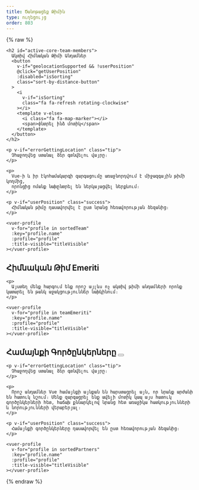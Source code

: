 ```yaml
---
title: Ծանոթացեք Թիմին
type: ուղեցույց
order: 803
---
```


{% raw %}
<script id="vuer-profile-template" type="text/template">
  <div class="vuer">
    <div class="avatar">
      <img v-if="profile.imageUrl"
        :src="profile.imageUrl"
        :alt="profile.name" width=80 height=80>
      <img v-else-if="profile.github"
        :src="'https://github.com/' + profile.github + '.png'"
        :alt="profile.name" width=80 height=80>
      <img v-else-if="profile.twitter"
        :src="'https://avatars.io/twitter/' + profile.twitter"
        :alt="profile.name" width=80 height=80>
    </div>
    <div class="profile">
      <h3 :data-official-title="profile.title">
        {{ profile.name }}
        <sup v-if="profile.title && titleVisible" v-html="profile.title"></sup>
      </h3>
      <dl>
        <template v-if="profile.reposOfficial">
          <dt>Կենտրոնացումը</dt>
          <dd>
            <ul>
              <li v-for="repo in profile.reposOfficial">
                <a :href="githubUrl('vuejs', repo)" target=_blank rel="noopener noreferrer">{{ repo.name || repo }}</a>
              </li>
            </ul>
          </dd>
        </template>
        <template v-if="profile.github && profile.reposPersonal">
          <dt>Էկոհամակարգ</dt>
          <dd>
            <ul>
              <li v-for="repo in profile.reposPersonal">
                <a :href="githubUrl(profile.github, repo)" target=_blank rel="noopener noreferrer">{{ repo.name || repo }}</a>
              </li>
            </ul>
          </dd>
        </template>
        <template v-if="profile.work">
          <dt>
            <i class="fa fa-briefcase"></i>
            <span class="sr-only">Աշխատանք</span>
          </dt>
          <dd v-html="workHtml"></dd>
        </template>
        <span v-if="profile.distanceInKm" class="distance">
          <dt>
            <i class="fa fa-map-marker"></i>
            <span class="sr-only">Հեռավորություն</span>
          </dt>
          <dd>
            Մասին
            <span
              v-if="profile.distanceInKm <= 150"
              :title="profile.name + ' is close enough to commute to your location.'"
              class="user-match"
            >{{ textDistance }} հեռու</span>
            <template v-else>{{ textDistance }} հեռու</template>
            in {{ profile.city }}
          </dd>
        </span>
        <template v-else-if="profile.city">
          <dt>
            <i class="fa fa-map-marker"></i>
            <span class="sr-only">Քաղաք</span>
          </dt>
          <dd>
            {{ profile.city }}
          </dd>
        </template>
        <template v-if="profile.languages">
          <dt>
            <i class="fa fa-globe"></i>
            <span class="sr-only">Լեզուներ</span>
          </dt>
          <dd v-html="languageListHtml" class="language-list"></dd>
        </template>
        <template v-if="profile.links">
          <dt>
            <i class="fa fa-link"></i>
            <span class="sr-only">Հղումներ</span>
          </dt>
          <dd>
            <ul>
              <li v-for="link in profile.links">
                <a :href="link" target=_blank>{{ minimizeLink(link) }}</a>
              </li>
            </ul>
          </dd>
        </template>
        <footer v-if="hasSocialLinks" class="social">
          <a class=github v-if="profile.github" :href="githubUrl(profile.github)">
            <i class="fa fa-github"></i>
            <span class="sr-only">Github</span>
          </a>
          <a class=twitter v-if="profile.twitter" :href="'https://twitter.com/' + profile.twitter">
            <i class="fa fa-twitter"></i>
            <span class="sr-only">Twitter</span>
          </a>
          <a class=codepen v-if="profile.codepen" :href="'https://codepen.io/' + profile.codepen">
            <i class="fa fa-codepen"></i>
            <span class="sr-only">CodePen</span>
          </a>
          <a class=linkedin v-if="profile.linkedin" :href="'https://www.linkedin.com/in/' + profile.linkedin">
            <i class="fa fa-linkedin"></i>
            <span class="sr-only">LinkedIn</span>
          </a>
        </footer>
      </dl>
    </div>
  </div>
</script>

<div id="team-members">
  <div class="team">

    <h2 id="active-core-team-members">
      Ակտիվ Հիմնական Թիմի Անդամներ
      <button
        v-if="geolocationSupported && !userPosition"
        @click="getUserPosition"
        :disabled="isSorting"
        class="sort-by-distance-button"
      >
        <i
          v-if="isSorting"
          class="fa fa-refresh rotating-clockwise"
        ></i>
        <template v-else>
          <i class="fa fa-map-marker"></i>
          <span>փնտրել ինձ մոտիկ</span>
        </template>
      </button>
    </h2>

    <p v-if="errorGettingLocation" class="tip">
      Չհաջողվեց ստանալ ձեր գտնվելու վայրը։
    </p>

    <p>
      Vue֊ի և իր էկոհամակարգի զարգացումը առաջնորդվում է միջազգային թիմի կողմից,
      որոնցից ոմանք նախընտրել են ներկայացվել ներքևում։
    </p>

    <p v-if="userPosition" class="success">
      Հիմնական թիմը դասավորվել է ըստ նրանց հեռավորության ձեզանից։
    </p>

    <vuer-profile
      v-for="profile in sortedTeam"
      :key="profile.name"
      :profile="profile"
      :title-visible="titleVisible"
    ></vuer-profile>
  </div>

  <div class="team">
    <h2 id="core-team-emeriti">
      Հիմնական Թիմ Emeriti
    </h2>

    <p>
      Այստեղ մենք հարգում ենք որոշ այլևս ոչ ակտիվ թիմի անդամների որոնք կատարել են թանկ աջակցություններ նախկինում։
    </p>

    <vuer-profile
      v-for="profile in teamEmeriti"
      :key="profile.name"
      :profile="profile"
      :title-visible="titleVisible"
    ></vuer-profile>
  </div>

  <div class="team">
    <h2 id="community-partners">
      Համայնքի Գործընկերները
      <button
        v-if="geolocationSupported && !userPosition"
        @click="getUserPosition"
        :disabled="isSorting"
        class="sort-by-distance-button"
      >
        <i
          v-if="isSorting"
          class="fa fa-refresh rotating-clockwise"
        ></i>
        <template v-else>
          <i class="fa fa-map-marker"></i>
          <span>փնտրել ինձ մոտիկ</span>
        </template>
      </button>
    </h2>

    <p v-if="errorGettingLocation" class="tip">
      Չհաջողվեց ստանալ ձեր գտնվելու վայրը։
    </p>

    <p>
      Որոշ անդամներ Vue համայնքի այնքան են հարստացրել այն, որ նրանք արժանի են հատուկ նշում։ Մենք զարգացրել ենք ավելի մոտիկ կապ այս հատուկ գործընկերների հետ, հաճախ քննարկելով նրանց հետ առաջիկա հատկությունների և նորությունների վերաբերյալ։
    </p>

    <p v-if="userPosition" class="success">
      Համայնքի գործընկերները դասավորվել են ըստ հեռավորության ձեզանից։
    </p>

    <vuer-profile
      v-for="profile in sortedPartners"
      :key="profile.name"
      :profile="profile"
      :title-visible="titleVisible"
    ></vuer-profile>
  </div>
</div>

<script>
(function () {
  var cityCoordsFor = {
    'Անսի, Ֆրանսիա': [45.899247, 6.129384],
    'Ալիկանտե, Իսպանիա' : [38.346543, -0.483838],
    'Ամստերդամ, Նիդերլանդներ': [4.895168, 52.370216],
    'Ատլանտա, Ջորջիա, ԱՄՆ': [33.749051, -84.387858],
    'Բանգալոր, Հնդկաստան': [12.971599, 77.594563],
    'Պեկին, Չինաստան': [39.904200, 116.407396],
    'Բորդո, Ֆրանսիա': [44.837789, -0.579180],
    'Բուխարեստ,  Ռումինիա': [44.426767, 26.102538],
    'Չենքդու, Չինաստան': [30.572815, 104.066801],
    'Չոնգքինգ, Չինաստան': [29.431586, 106.912251],
    'Դենվեր, Կալորադո, ԱՄՆ': [39.739236, -104.990251],
    'Դուբլին, Իռլանդիա': [53.349918, -6.260174],
    'Դուբնա, Ռուսաստան': [56.732020, 37.166897],
    'Իստ Լանսինգ, Միննեսոտա, ԱՄՆ': [42.736979, -84.483865],
    'Ֆորտ Վորթ, Տեքսաս, ԱՄՆ': [32.755331, -97.325735],
    'Հանգզոու, Չինաստան': [30.274084, 120.155070],
    'Ջերսի Սիթի, Նյու Ջերսի, ԱՄՆ': [40.728157, -74.558716],
    'Կինգսթոն, Ճամայկա': [18.017874, -76.809904],
    'Կրասնոդար, Ռուսաստան': [45.039267, 38.987221],
    'Լենսինգ, Մինեսոտա, ԱՄՆ': [42.732535, -84.555535],
    'Լոնդոն, ՄԹ': [51.507351, -0.127758],
    'Լիոն, Ֆրանսիա': [45.764043, 4.835659],
    'Մանհեիմ, Գերմանիա': [49.487459, 8.466039],
    'Մոսկվա, Ռուսաստան': [55.755826, 37.617300],
    'Մյունխ, Գերմանիա': [48.137154, 11.576124],
    'Օռլանդո, Ֆլորիդա, ԱՄՆ': [28.538335, -81.379236],
    'Փարիզ, Ֆրանսիա': [48.856614, 2.352222],
    'Պոզնան,  Լեհաստան': [52.4006553, 16.761583],
    'Սեուլ, Հարավային Կորեա': [37.566535, 126.977969],
    'Շանգհայ, Չինաստան': [31.230390, 121.473702],
    'Սինգապուր': [1.352083, 103.819839],
    'Սիդնեյ, Ավստրալիա': [-33.868820, 151.209290],
    'Տաքուառիտինգա, Բրազիլիա': [-21.430094, -48.515285],
    'Թեհրան, Իրան': [35.689197, 51.388974],
    'Թեսալոնիկի, Հունաստան': [40.640063, 22.944419],
    'Տոկյո, Ճապոնյա': [35.689487, 139.691706],
    'Տորոնտո, Կանադա': [43.653226, -79.383184],
    'Վրոքլավ, Լոհաստան': [51.107885, 17.038538],
    'Բոստոն, Մասաչուսետս, ԱՄՆ': [42.360081, -71.058884],
    'Կիև, Ուկրաինա': [50.450100, 30.523399],
    'Վաշինգտոն, ԿՇ, ԱՄՆ': [38.8935755,-77.0846156,12],
    'Խարկով, Լեհաստան': [50.064650, 19.936579],
    'Օսլո, Նորվեգիա': [59.911491, 10.757933],
    'Կանագավա, Ճապոնյա': [35.44778, 139.6425]
  }
  var languageNameFor = {
    en: 'English',
    nl: 'Nederlands',
    zh: '中文',
    vi: 'Tiếng Việt',
    pl: 'Polski',
    pt: 'Português',
    ru: 'Русский',
    jp: '日本語',
    fr: 'Français',
    de: 'Deutsch',
    el: 'Ελληνικά',
    es: 'Español',
    hi: 'हिंदी',
    fa: 'فارسی',
    ko: '한국어',
    ro: 'Română',
    uk: 'Українська',
    no: 'Norwegian'
  }

  var team = [{
    name: 'Evan You',
    title: 'Benevolent Dictator For Life',
    city: 'Ջերսի Սիթի, ՆՋ, ԱՄՆ',
    languages: ['zh', 'en'],
    github: 'yyx990803',
    twitter: 'youyuxi',
    work: {
      role: 'Ստեղծող',
      org: 'Vue.js'
    },
    reposOfficial: [
      'vuejs/*', 'vuejs-templates/*'
    ],
    links: [
      'https://www.patreon.com/evanyou'
    ]
  }]

  team = team.concat(shuffle([
    {
      name: 'Eduardo',
      title: 'Real-Time Rerouter',
      city: 'Փարիզ, Ֆրանսիա',
      languages: ['es', 'fr', 'en'],
      github: 'posva',
      twitter: 'posva',
      work: {
        role: 'Freelance Developer և Խորհրդատու',
      },
      reposOfficial: [
        'vuefire', 'vue-router'
      ],
      reposPersonal: [
        'vuex-mock-store', 'vue-promised', 'vue-motion'
      ],
      links: [
        'https://www.patreon.com/posva'
      ]
    },
    {
      name: 'Sodatea',
      city: 'Հանչժոու, Չինաստան',
      languages: ['zh', 'en'],
      github: 'sodatea',
      twitter: 'haoqunjiang',
      reposOfficial: [
        'vue-cli', 'vue-loader'
      ]
    },
    {
      name: 'Pine Wu',
      city: 'Շանհայ, Չինաստան',
      languages: ['zh', 'en', 'jp'],
      github: 'octref',
      twitter: 'octref',
      work: {
        role: 'Nomad'
      },
      reposOfficial: [
        'vetur'
      ]
    },
    {
      name: 'Jinjiang',
      city: 'Սինգապուր',
      languages: ['zh', 'en'],
      github: 'jinjiang',
      twitter: 'zhaojinjiang',
      reposOfficial: [
        'cn.vuejs.org', 'vue-docs-zh-cn'
      ],
      reposPersonal: [
        'vue-a11y-utils', 'vue-mark-display', 'mark2slides', 'vue-keyboard-over'
      ]
    },
    {
      name: 'Katashin',
      title: 'One of a Type State Manager',
      city: 'Սինգապուր',
      languages: ['jp', 'en'],
      work: {
        role: 'Ծրագրավորող',
        org: 'ClassDo',
        orgUrl: 'https://classdo.com'
      },
      github: 'ktsn',
      twitter: 'ktsn',
      reposOfficial: [
        'vuex', 'vue-class-component'
      ],
      reposPersonal: [
        'vue-designer'
      ]
    },
    {
      name: 'Kazupon',
      title: 'Validated Internationalizing Missionary',
      city: 'Տոկիո, Ճապոնիա',
      languages: ['jp', 'en'],
      github: 'kazupon',
      twitter: 'kazu_pon',
      work: {
        role: 'Ինժիներ',
        org: 'PLAID, Inc.',
        orgUrl: 'https://plaid.co.jp'
      },
      reposOfficial: [
        'vuejs.org', 'jp.vuejs.org'
      ],
      reposPersonal: [
        'vue-i18n', 'vue-cli-plugin-i18n', 'vue-i18n-loader', 'eslint-plugin-vue-i18n', 'vue-i18n-extensions', 'vue-cli-plugin-p11n'
      ],
      links: [
        'https://www.patreon.com/kazupon'
      ]
    },
    {
      name: 'Rahul Kadyan',
      title: 'Ecosystem Glue Chemist',
      city: 'Բանգալոր, Հնդկաստան',
      languages: ['hi', 'en'],
      work: {
        role: 'Ծրագրավորող',
        org: 'Grammarly',
        orgUrl: 'https://grammarly.com/'
      },
      github: 'znck',
      twitter: 'znck0',
      reposOfficial: [
        'rollup-plugin-vue', 'vue-issue-helper'
      ],
      reposPersonal: [
        'vue-developer-experience', 'prop-types', 'grammarly'
      ],
      links: [
        'https://znck.me'
      ]
    },
    {
      name: 'Linusborg',
      title: 'Hive-Mind Community Wrangler (Probably a Bot)',
      city: 'Մանհեիմ, Գերմանիա',
      languages: ['de', 'en'],
      github: 'LinusBorg',
      twitter: 'Linus_Borg',
      reposOfficial: [
        'vuejs/*'
      ],
      reposPersonal: [
        'portal-vue'
      ],
      links: [
        'https://forum.vuejs.org/'
      ]
    },
    {
      name: 'Guillaume Chau',
      title: 'Client-Server Astronaut',
      city: 'Լիոն, Ֆրանսիա',
      languages: ['fr', 'en'],
      github: 'Akryum',
      twitter: 'Akryum',
      work: {
        role: 'Frontend Ծրագրավորող',
        org: 'Livestorm',
        orgUrl: 'https://livestorm.co/'
      },
      reposOfficial: [
        'vue-devtools',
        'vue-cli',
        'vue-curated'
      ],
      reposPersonal: [
        'vue-apollo', 'vue-meteor', 'vue-virtual-scroller', 'v-tooltip'
      ],
      links: [
        'http://patreon.com/akryum'
      ]
    },
    {
      name: 'Sarah Drasner',
      city: 'Դենվեր, ԿՈ, ԱՄՆ',
      languages: ['en'],
      work: {
        role: 'Ծրագրավորողի Փորձի Ղեկավար',
        org: 'Netlify',
        orgUrl: 'https://www.netlify.com/'
      },
      github: 'sdras',
      twitter: 'sarah_edo',
      codepen: 'sdras',
      reposOfficial: [
        'vuejs.org'
      ],
      reposPersonal: [
        'intro-to-vue', 'vue-vscode-snippets', 'vue-vscode-extensionpack', 'sample-vue-shop'
      ],
      links: [
        'https://sarah.dev/'
      ]
    },
    {
      name: 'Damian Dulisz',
      title: 'Dark Mage of Plugins, News, and Confs',
      city: 'Վրոցլավ, Լեհաստան',
      languages: ['pl', 'en'],
      github: 'shentao',
      twitter: 'DamianDulisz',
      work: {
        role: 'Խորհրդատու'
      },
      reposOfficial: [
        'news.vuejs.org'
      ],
      reposPersonal: [
        'shentao/vue-multiselect',
        'shentao/vue-global-events'
      ]
    },
    {
      name: 'Michał Sajnóg',
      city: 'Պոզնան, Լեհաստան',
      languages: ['pl', 'en'],
      github: 'michalsnik',
      twitter: 'michalsnik',
      work: {
        role: 'Senior Frontend Ծրագրավորող / Թիմի Ղեկավար',
        org: 'Netguru',
        orgUrl: 'https://netguru.co/'
      },
      reposOfficial: [
        'eslint-plugin-vue',
        'vue-devtools'
      ],
      reposPersonal: [
        'vue-computed-helpers', 'vue-content-placeholders'
      ]
    },
    {
      name: 'GU Yiling',
      city: 'Շանհայ, Չինաստան',
      languages: ['zh', 'en'],
      work: {
        role: 'Senior ծրագրավորող',
        org: 'Baidu, inc.',
        orgUrl: 'https://www.baidu.com/'
      },
      github: 'Justineo',
      twitter: '_justineo',
      reposOfficial: [
        'vue', 'cn.vuejs.org'
      ],
      reposPersonal: [
        'Justineo/vue-awesome', 'ecomfe/vue-echarts', 'ecomfe/veui'
      ]
    },
    {
      name: 'ULIVZ',
      city: 'Հանչժոու, Չինաստան',
      languages: ['zh', 'en'],
      work: {
        role: 'Senior Frontend Ծրագրավորող',
        org: 'AntFinancial',
        orgUrl: 'https://www.antfin.com'
      },
      github: 'ulivz',
      twitter: '_ulivz',
      reposOfficial: [
        'vuepress'
      ]
    },
    {
      name: 'Phan An',
      title: 'Backend Designer & Process Poet',
      city: 'Մյունխ, Գերմանիա',
      languages: ['vi', 'en'],
      github: 'phanan',
      twitter: 'notphanan',
      work: {
        role: 'Ինժիներական Թիմի Ղեկավար',
        org: 'InterNations',
        orgUrl: 'https://www.internations.org/'
      },
      reposOfficial: [
        'vuejs.org'
      ],
      reposPersonal: [
        'vuequery', 'vue-google-signin-button'
      ],
      links: [
        'https://vi.vuejs.org',
        'https://phanan.net/'
      ]
    },
    {
      name: 'Natalia Tepluhina',
      title: 'Fox Tech Guru',
      city: 'Կիև, Ուկրաինա',
      languages: ['uk', 'ru', 'en'],
      reposOfficial: [
        'vuejs.org',
        'vue-cli'
      ],
      work: {
        role: 'Senior Frontend Ինժիներ',
        org: 'GitLab',
        orgUrl: 'https://gitlab.com/'
      },
      github: 'NataliaTepluhina',
      twitter: 'N_Tepluhina',
    },
    {
      name: 'Yosuke Ota',
      city: 'Կանագավա, Ճապոնիա',
      languages: ['jp'],
      github: 'ota-meshi',
      twitter: 'omoteota',
      work: {
        role: 'Գլխավոր Web Ինժիներ',
        org: 'Future Corporation',
        orgUrl: 'https://www.future.co.jp/'
      },
      reposOfficial: [
        'eslint-plugin-vue'
      ],
    },
    {
      name: 'Ben Hong',
      city: 'Վաշինգտոն, ԿՇ, ԱՄՆ',
      languages: ['en', 'zh'],
      work: {
        role: 'Ծրագրավորողի Փորձի (DX) Ինժիներ',
        org: 'Cypress.io',
      },
      reposOfficial: [
        'vuejs.org',
        'vuepress',
        'vuejs/events'
      ],
      github: 'bencodezen',
      twitter: 'bencodezen',
      links: [
        'https://bencodezen.io/'
      ]
    },
    {
       name: 'Kia King Ishii',
       title: 'The optimist web designer/developer',
       city: 'Կանագավա, Ճապոնիա',
       languages: ['en', 'jp'],
       work: {
         role: 'Տեխնալոգիաների Տաղանդ',
         org: 'Global Brain',
         orgUrl: 'https://globalbrains.com/'
       },
       github: 'kiaking',
       twitter: 'KiaKing85',
       reposOfficial: [
         'vuex'
       ],
       reposPersonal: [
         'vuex-orm/*'
       ]
     }
  ]))

  var emeriti = shuffle([
     {
      name: 'Chris Fritz',
      title: 'Good Word Putter-Togetherer',
      city: 'Դարհեմ, ՀԿ, ԱՄՆ',
      languages: ['en', 'de'],
      github: 'chrisvfritz',
      twitter: 'chrisvfritz',
      work: {
        role: 'Կրթող և Խորհրդատու'
      },
      reposPersonal: [
        'vue-enterprise-boilerplate'
      ]
    },
    {
      name: 'Blake Newman',
      title: 'Performance Specializer & Code Deleter',
      city: 'Լոնդոն, ՄԹ',
      languages: ['en'],
      work: {
        role: 'Ծրագրավորող',
        org: 'Attest',
        orgUrl: 'https://www.askattest.com/'
      },
      github: 'blake-newman',
      twitter: 'blakenewman'
    },
    {
      name: 'kingwl',
      title: 'New Bee',
      city: 'Պեկին, Չինաստան',
      languages: ['zh'],
      work: {
        role: 'Ծրագրավորող',
        org: 'Chaitin',
        orgUrl: 'https://chaitin.cn/'
      },
      github: 'kingwl',
      reposOfficial: [
        'vue'
      ]
    },
    {
      name: 'Alan Song',
      title: 'Regent of Routing',
      city: 'Հանչժոու, Չինաստան',
      languages: ['zh', 'en'],
      work: {
        role: 'Համահիմնադիր',
        org: 'Futurenda',
        orgUrl: 'https://www.futurenda.com/'
      },
      github: 'fnlctrl',
      reposOfficial: [
        'vue-router'
      ]
    },
    {
      name: 'defcc',
      title: 'Details Deity & Bug Surgeon',
      city: 'Չունցին, Չինաստան',
      languages: ['zh', 'en'],
      github: 'defcc',
      work: {
        org: 'zbj.com',
        orgUrl: 'http://www.zbj.com/'
      }
    },
    {
      name: 'gebilaoxiong',
      title: 'Issue Annihilator',
      city: 'Չունցին, Չինաստան',
      languages: ['zh', 'en'],
      github: 'gebilaoxiong',
      work: {
        org: 'zbj.com',
        orgUrl: 'http://www.zbj.com/'
      }
    },
    {
      name: 'Denis Karabaza',
      title: 'Director of Directives (Emoji-Human Hybrid)',
      city: 'Դուբնա, Ռուսաստան',
      languages: ['ru', 'en'],
      github: 'simplesmiler',
      twitter: 'simplesmiler',
      work: {
        role: 'Ծրագրավորող',
        org: 'Neolant',
        orgUrl: 'http://neolant.ru/'
      }
    },
    {
      name: 'Edd Yerburgh',
      title: 'Testatron Alpha 9000',
      city: 'Լոնդոն, ՄԹ',
      languages: ['en'],
      github: 'eddyerburgh',
      twitter: 'EddYerburgh',
      work: {
        role: 'Full Stack Ծրագրավորող'
      },
      reposOfficial: [
        'vue-test-utils'
      ],
      reposPersonal: [
        'avoriaz'
      ],
      links: [
        'https://www.eddyerburgh.me'
      ]
    }
  ])

  var partners = [
    {
      name: 'Maria Lamardo',
      title: 'Front End Engineer at Pendo',
      city: 'Ռոլի, ՀԿ, ԱՄՆ',
      languages: ['en', 'es'],
      work: {
        role: 'Front End Ծրագրավորող',
        org: 'Pendo'
      },
      github: 'mlama007',
      twitter: 'MariaLamardo',
      reposPersonal: [
        'vuejs/events'
      ]
    },
    {
      name: 'Pratik Patel',
      title: 'Organizer of VueConf US',
      city: 'Ատլանտա, ՋԱ, ԱՄՆ',
      languages: ['en'],
      work: {
        role: 'Կազմակերպիչ',
        org: 'VueConf US'
      },
      imageUrl:'https://pbs.twimg.com/profile_images/1541624512/profile-pic-09-11-2011_400x400.png',
      twitter: 'prpatel',
      links: [
        'https://us.vuejs.org/'
      ]
    },
    {
      name: 'Vincent Mayers',
      title: 'Organizer of VueConf US',
      city: 'Ատլանտա, ՋԱ, ԱՄՆ',
      languages: ['en'],
      work: {
        role: 'Կազմակերպիչ',
        org: 'VueConf US'
      },
      imageUrl:'https://pbs.twimg.com/profile_images/916531463905992706/MNvTkO5K_400x400.jpg',
      twitter: 'vincentmayers',
      links: [
        'https://us.vuejs.org/'
      ]
    },
    {
      name: 'Luke Thomas',
      title: 'Creator of Vue.js Amsterdam',
      city: 'Ամստերդամ, Նիդերլանդներ',
      languages: ['nl', 'en', 'de'],
      work: {
        role: 'Ստեղծող',
        org: 'Vue.js Amsterdam'
      },
      imageUrl: 'https://pbs.twimg.com/profile_images/1123492769299877888/aviXE_M5_400x400.jpg',
      twitter: 'lukevscostas',
      linkedin: 'luke-kenneth-thomas-578b3916a',
      links: [
        'https://vuejs.amsterdam'
      ]
    },
    {
      name: 'Jos Gerards',
      title: 'Organizer and Host of Vue.js Amsterdam & Frontend Love',
      city: 'Ամստերդամ, Նիդերլանդներ',
      languages: ['nl', 'en', 'de'],
      work: {
        role: 'Իրադարձությունների ղեկավար',
        org: 'Vue.js Amsterdam'
      },
      imageUrl:'https://pbs.twimg.com/profile_images/1110510517951627269/LDzDyd4N_400x400.jpg',
      twitter: 'josgerards88',
      linkedin: 'josgerards',
      links: [
        'https://vuejs.amsterdam'
      ]
    },
    {
      name: 'Jen Looper',
      title: 'Queen Fox',
      city: 'Բոստոն, ՄԱ, ԱՄՆ',
      languages: ['en', 'fr'],
      work: {
        role: 'Գործադիր տնօրեն',
        org: 'Vue Vixens'
      },
      github: 'jlooper',
      twitter: 'jenlooper',
      links: [
        'https://vuevixens.org/',
        'https://nativescript-vue.org/'
      ]
    },
    {
      name: 'Alex Jover',
      title: 'Vue Components Squeezer',
      city: 'Ալիկանտե, Իսպանիա',
      languages: ['es', 'en'],
      work: {
        role: 'Web, PWA և Կատարման խորհրդատու',
        org: 'Freelance'
      },
      github: 'alexjoverm',
      twitter: 'alexjoverm',
      reposPersonal: [
        'v-runtime-template', 'v-lazy-image', 'vue-testing-series'
      ],
      links: [
        'https://alexjover.com'
      ]
    },
    {
      name: 'Sebastien Chopin',
      title: '#1 Nuxt Brother',
      city: 'Բորդո, Ֆրանսիա',
      languages: ['fr', 'en'],
      github: 'Atinux',
      twitter: 'Atinux',
      work: {
        org: 'NuxtJS',
        orgUrl: 'https://nuxtjs.org'
      },
      reposPersonal: [
        'nuxt/*', 'nuxt-community/*', 'nuxt/vue-meta'
      ]
    },
    {
      name: 'Alexandre Chopin',
      title: '#1 Nuxt Brother',
      city: 'Բորդո, Ֆրանսիա',
      languages: ['fr', 'en'],
      github: 'alexchopin',
      twitter: 'iamnuxt',
      work: {
        org: 'NuxtJS',
        orgUrl: 'https://nuxtjs.org'
      },
      reposPersonal: [
        'nuxt/*', 'nuxt-community/*', 'vue-flexboxgrid'
      ]
    },
    {
      name: 'Khary Sharpe',
      title: 'Viral Newscaster',
      city: 'Քինգսթոն, Ջամայկա',
      languages: ['en'],
      github: 'kharysharpe',
      twitter: 'kharysharpe',
      links: [
        'https://twitter.com/VueJsNews',
        'http://www.kharysharpe.com/'
      ]
    },
    {
      name: 'Pooya Parsa',
      title: 'Nuxtification Modularizer',
      city: 'Թեհրան, Իրան',
      languages: ['fa', 'en'],
      github: 'pi0',
      twitter: '_pi0_',
      work: {
        role: 'Տեխնիկական Խորհրդատու',
        org: 'Fandogh (AUT University)',
        orgUrl: 'https://fandogh.org'
      },
      reposPersonal: [
        'nuxt/*', 'nuxt-community/*', 'bootstrap-vue/*'
      ]
    },
    {
      name: 'Xin Du',
      title: 'Nuxpert',
      city: 'Դուբլին, Իրլանդիա',
      languages: ['zh', 'en'],
      github: 'clarkdo',
      twitter: 'ClarkDu_',
      reposPersonal: [
        'nuxt/*', 'nuxt-community/*'
      ]
    },
    {
      name: 'Yi Yang',
      city: 'Շանհայ, Չինաստան',
      title: 'Interface Elementologist',
      languages: ['zh', 'en'],
      github: 'Leopoldthecoder',
      work: {
        org: 'ele.me',
        orgUrl: 'https://www.ele.me',
      },
      reposPersonal: [
        'elemefe/element', 'elemefe/mint-ui'
      ]
    },
    {
      name: 'Bruno Lesieur',
      title: 'French Community Director',
      city: 'Անեսի, Ֆրանսիա',
      languages: ['fr', 'en'],
      github: 'Haeresis',
      twitter: 'ZetesEthique',
      work: {
        role: 'Համահիմնադիր',
        org: 'Orchard ID',
        orgUrl: 'https://www.orchard-id.com/'
      },
      reposPersonal: [
        'vuejs-fr/*', 'Haeresis/node-atlas-hello-vue'
      ],
      links: [
        'https://node-atlas.js.org/', 'https://blog.lesieur.name/'
      ]
    },
    {
      name: 'ChangJoo Park',
      title: 'Vuenthusiastic Korean Community Organizer',
      city: 'Սեուլ, Հարավային Կորեա',
      languages: ['ko', 'en'],
      github: 'changjoo-park',
      twitter: 'pcjpcj2',
      reposPersonal: [
        'vuejs-kr/kr.vuejs.org', 'ChangJoo-Park/vue-component-generator'
      ],
      links: [
        'https://vuejs-kr.github.io',
        'https://twitter.com/pcjpcj2'
      ]
    },
    {
      name: 'Erick Petrucelli',
      title: 'Perfectionist Chief Translator for Portuguese',
      city: 'Taquaritinga, Brazil',
      languages: ['pt', 'en'],
      github: 'ErickPetru',
      twitter: 'erickpetru',
      work: {
        role: 'Ուսուցիչ',
        org: 'Fatec Taquaritinga',
        orgUrl: 'http://www.fatectq.edu.br/'
      },
      reposPersonal: [
        'vuejs-br/br.vuejs.org', 'ErickPetru/vue-feathers-chat'
      ]
    },
    {
      name: 'Razvan Stoenescu',
      title: 'Deep Space Quasar Creator',
      city: 'Բուխարեստ, Ռումինիա',
      languages: ['ro', 'en'],
      github: 'rstoenescu',
      twitter: 'quasarframework',
      work: {
        role: 'Ծրագրավորող',
        org: 'Quasar Framework',
        orgUrl: 'http://quasar-framework.org/'
      },
      reposPersonal: [
        'quasarframework/quasar', 'quasarframework/quasar-cli', 'quasarframework/quasar-play'
      ]
    },
    {
      name: 'Jilson Thomas',
      title: 'Vue Promoter and VueJobs Guy',
      city: 'Տորոնտո, Կանադա',
      languages: ['en'],
      github: 'JillzTom',
      twitter: 'jilsonthomas',
      work: {
        role: 'Senior Frontend Ծրագրավորող',
        org: 'Nominator',
        orgUrl: 'https://nominator.com/'
      },
      links: [
        'https://vuejobs.com'
      ]
    },
    {
      name: 'Israel Ortuño',
      title: 'VueJobs Buccaneer',
      city: 'Ալիկանտե, Իսպանիա',
      languages: ['es', 'en'],
      github: 'IsraelOrtuno',
      twitter: 'IsraelOrtuno',
      work: {
        role: 'Full Stack Ծրագրավորող',
        org: 'Freelance'
      },
      links: [
        'https://vuejobs.com'
      ]
    },
    {
      name: 'John Leider',
      title: 'Vuetiful Framework Sculptor',
      city: 'Ֆորտ Ուորթ, ՏԽ, ԱՄՆ',
      languages: ['en'],
      github: 'vuetifyjs',
      twitter: 'vuetifyjs',
      work: {
        role: 'Գործադիր տնօրեն',
        org: 'Vuetify LLC',
        orgUrl: 'https://vuetifyjs.com'
      },
      reposPersonal: [
        'vuetifyjs/vuetify'
      ]
    },
    {
      name: 'Grigoriy Beziuk',
      title: 'Translation Gang Leader',
      city: 'Մոսկվա, Ռուսաստան',
      languages: ['ru', 'de', 'en'],
      github: 'gbezyuk',
      work: {
        role: 'Full Stack Ծրագրավորող',
        org: 'Self Employed',
        orgUrl: 'http://gbezyuk.ru'
      },
      reposPersonal: [
        'translation-gang/ru.vuejs.org'
      ]
    },
    {
      name: 'Alexander Sokolov',
      title: 'Russian Translation Sharp Eye',
      city: 'Կրասնոդար, Ռուսաստան',
      languages: ['ru', 'en'],
      github: 'Alex-Sokolov',
      reposPersonal: [
        'translation-gang/ru.vuejs.org'
      ]
    },
    {
      name: 'Anthony Gore',
      title: '',
      city: 'Սիդնեյ, Ավստրալիա',
      languages: ['en'],
      github: 'anthonygore',
      twitter: 'anthonygore',
      work: {
        role: 'Հեղինակ',
        org: 'Vue.js Developers',
        orgUrl: 'https://vuejsdevelopers.com/'
      },
      links: [
        'https://vuejsdevelopers.com'
      ]
    },
    {
      name: 'EGOIST',
      title: 'Build Tool Simplificator',
      city: 'Չենգդու, Չինաստան',
      languages: ['zh', 'en'],
      github: 'egoist',
      twitter: '_egoistlily',
      reposPersonal: [
        'poi', 'ream', 'vue-play'
      ]
    },
    {
      name: 'Alex Kyriakidis',
      title: 'Vueducator Extraordinaire',
      city: 'Սալոնիկ, Հունաստան',
      languages: ['el', 'en'],
      github: 'hootlex',
      twitter: 'hootlex',
      work: {
        role: 'Consultant / Author'
      },
      reposPersonal: [
        'vuejs-paginator', 'vuedo/vuedo', 'the-majesty-of-vuejs-2'
      ],
      links: [
        'https://vuejsfeed.com/', 'https://vueschool.io/'
      ]
    },
    {
      name: 'Rolf Haug',
      title: 'Educator & Consultant',
      city: 'Օսլո, Նորվեգիա',
      languages: ['en', 'no'],
      github: 'rahaug',
      twitter: 'rahaug',
      work: {
        role: 'Դաստիարակ և համահիմնադիր',
        org: 'Vue School',
        orgUrl: 'https://vueschool.io/'
      },
      links: [
        'https://vueschool.io/', 'https://rah.no'
      ]
    },
    {
      name: 'Andrew Tomaka',
      title: 'The Server Server',
      city: 'Իստ Լենսինգ, ՄԻ, ԱՄՆ',
      languages: ['en'],
      github: 'atomaka',
      twitter: 'atomaka',
      reposOfficial: [
        'vuejs/*'
      ],
      work: {
        org: 'Michigan State University',
        orgUrl: 'https://msu.edu/'
      },
      links: [
        'https://atomaka.com/'
      ]
    },
    {
      name: 'Blake Newman',
      title: 'Performance Specializer & Code Deleter',
      city: 'Լոնդոն, ՄԹ',
      languages: ['en'],
      work: {
        role: 'Ծրագրավորող',
        org: 'Attest',
        orgUrl: 'https://www.askattest.com/'
      },
      github: 'blake-newman',
      twitter: 'blakenewman',
      links: [
        'https://vuejs.london'
      ]
    },
    {
      name: 'Filip Rakowski',
      title: 'eCommerce & PWA mastah',
      city: 'Վրոցլավ, Լեհաստան',
      languages: ['pl', 'en'],
      github: 'filrak',
      twitter: 'filrakowski',
      work: {
        role: 'Փոխհիմնադիր և CTO',
        org: 'Vue Storefront',
        orgUrl: 'https://vuestorefront.io'
      },
      reposPersonal: [
        'vuestorefront/vue-storefront', 'vuestorefront/storefront-ui'
      ],
      links: [
        'https://vuestorefront.io',
        'https://storefrontui.io'
      ]
    },
    {
      name: 'Gregg Pollack',
      title: '',
      city: 'Օրլանդո, Ֆլորիդա, ԱՄՆ',
      languages: ['en'],
      github: 'gregg',
      twitter: 'greggpollack',
      work: {
        role: 'Vue Հրահանգիչ',
        org: 'Vue Mastery',
        orgUrl: 'https://www.vuemastery.com/'
      },
      links: [
        'https://www.vuemastery.com',
        'https://news.vuejs.org/'
      ]
    },
    {
      name: 'Adam Jahr',
      title: '',
      city: 'Օրլանդո, Ֆլորիդա, ԱՄՆ',
      languages: ['en'],
      github: 'atomjar',
      twitter: 'adamjahr',
      work: {
        role: 'Vue Հրահանգիչ',
        org: 'Vue Mastery',
        orgUrl: 'https://www.vuemastery.com/'
      },
      links: [
        'https://www.vuemastery.com',
        'https://news.vuejs.org/'
      ]
    }
  ]

  Vue.component('vuer-profile', {
    template: '#vuer-profile-template',
    props: {
      profile: Object,
      titleVisible: Boolean
    },
    computed: {
      workHtml: function () {
        var work = this.profile.work
        var html = ''
        if (work.orgUrl) {
          html += '<a href="' + work.orgUrl + '" target="_blank" rel="noopener noreferrer">'
          if (work.org) {
            html += work.org
          } else {
            this.minimizeLink(work.orgUrl)
          }
          html += '</a>'
        } else if (work.org) {
          html += work.org
        }
        if (work.role) {
          if (html.length > 0) {
            html = work.role + ' @ ' + html
          } else {
            html = work.role
          }
        }
        return html
      },
      textDistance: function () {
        var distanceInKm = this.profile.distanceInKm || 0
        if (this.$root.useMiles) {
          return roundDistance(kmToMi(distanceInKm)) + ' miles'
        } else {
          return roundDistance(distanceInKm) + ' km'
        }
      },
      languageListHtml: function () {
        var vm = this
        var nav = window.navigator
        if (!vm.profile.languages) return ''
        var preferredLanguageCode = nav.languages
          // The preferred language set in the browser
          ? nav.languages[0]
          : (
              // The system language in IE
              nav.userLanguage ||
              // The language in the current page
              nav.language
            )
        return (
          '<ul><li>' +
          vm.profile.languages.map(function (languageCode, index) {
            var language = languageNameFor[languageCode]
            if (
              languageCode !== 'en' &&
              preferredLanguageCode &&
              languageCode === preferredLanguageCode.slice(0, 2)
            ) {
              return (
                '<span ' +
                  'class="user-match" ' +
                  'title="' +
                    vm.profile.name +
                    ' can give technical talks in your preferred language.' +
                  '"' +
                '\>' + language + '</span>'
              )
            }
            return language
          }).join('</li><li>') +
          '</li></ul>'
        )
      },
      hasSocialLinks: function () {
        return this.profile.github || this.profile.twitter || this.profile.codepen || this.profile.linkedin
      }
    },
    methods: {
      minimizeLink: function (link) {
        return link
          .replace(/^https?:\/\/(www\.)?/, '')
          .replace(/\/$/, '')
          .replace(/^mailto:/, '')
      },
      /**
       * Generate a GitHub URL using a repo and a handle.
       */
      githubUrl: function (handle, repo) {
        if (repo && repo.url) {
          return repo.url
        }
        if (repo && repo.indexOf('/') !== -1) {
          // If the repo name has a slash, it must be an organization repo.
          // In such a case, we discard the (personal) handle.
          return (
            'https://github.com/' +
            repo.replace(/\/\*$/, '')
          )
        }
        return 'https://github.com/' + handle + '/' + (repo || '')
      }
    }
  })

  new Vue({
    el: '#team-members',
    data: {
      team: team,
      teamEmeriti: emeriti,
      partners: shuffle(partners),
      geolocationSupported: false,
      isSorting: false,
      errorGettingLocation: false,
      userPosition: null,
      useMiles: false,
      konami: {
        position: 0,
        code: [38, 38, 40, 40, 37, 39, 37, 39, 66, 65]
      }
    },
    computed: {
      sortedTeam: function () {
        return this.sortVuersByDistance(this.team)
      },
      sortedPartners: function () {
        return this.sortVuersByDistance(this.partners)
      },
      titleVisible: function () {
        return this.konami.code.length === this.konami.position
      }
    },
    created: function () {
      var nav = window.navigator
      if ('geolocation' in nav) {
        this.geolocationSupported = true
        var imperialLanguageCodes = [
          'en-US', 'en-MY', 'en-MM', 'en-BU', 'en-LR', 'my', 'bu'
        ]
        if (imperialLanguageCodes.indexOf(nav.language) !== -1) {
          this.useMiles = true
        }
      }
      document.addEventListener('keydown', this.konamiKeydown)
    },
    beforeDestroy: function () {
      document.removeEventListener('keydown', this.konamiKeydown)
    },
    methods: {
      getUserPosition: function () {
        var vm = this
        var nav = window.navigator
        vm.isSorting = true
        nav.geolocation.getCurrentPosition(
          function (position) {
            vm.userPosition = position
            vm.isSorting = false
          },
          function (error) {
            vm.isSorting = false
            vm.errorGettingLocation = true
          },
          {
            enableHighAccuracy: true
          }
        )
      },
      sortVuersByDistance: function (vuers) {
        var vm = this
        if (!vm.userPosition) return vuers
        var vuersWithDistances = vuers.map(function (vuer) {
          var cityCoords = cityCoordsFor[vuer.city]
          if (cityCoords) {
            return Object.assign({}, vuer, {
              distanceInKm: getDistanceFromLatLonInKm(
                vm.userPosition.coords.latitude,
                vm.userPosition.coords.longitude,
                cityCoords[0],
                cityCoords[1]
              )
            })
          }
          return Object.assign({}, vuer, {
            distanceInKm: null
          })
        })
        vuersWithDistances.sort(function (a, b) {
          if (a.distanceInKm && b.distanceInKm) return a.distanceInKm - b.distanceInKm
          if (a.distanceInKm && !b.distanceInKm) return -1
          if (!a.distanceInKm && b.distanceInKm) return 1
          if (a.name < b.name) return -1
          if (a.name > b.name) return 1
        })
        return vuersWithDistances
      },
      konamiKeydown: function (event) {
        if (this.titleVisible) {
          return
        }

        if (event.keyCode !== this.konami.code[this.konami.position++]) {
          this.konami.position = 0
        }
      }
    }
  })

  /**
  * Shuffles array in place.
  * @param {Array} a items The array containing the items.
  */
  function shuffle (a) {
    a = a.concat([])
    if (window.location.hostname === 'localhost') {
      return a
    }
    var j, x, i
    for (i = a.length; i; i--) {
      j = Math.floor(Math.random() * i)
      x = a[i - 1]
      a[i - 1] = a[j]
      a[j] = x
    }
    return a
  }

  /**
  * Calculates great-circle distances between the two points – that is, the shortest distance over the earth’s surface – using the Haversine formula.
  * @param {Number} lat1 The latitude of the 1st location.
  * @param {Number} lon1 The longitute of the 1st location.
  * @param {Number} lat2 The latitude of the 2nd location.
  * @param {Number} lon2 The longitute of the 2nd location.
  */
  function getDistanceFromLatLonInKm(lat1,lon1,lat2,lon2) {
    var R = 6371 // Radius of the earth in km
    var dLat = deg2rad(lat2-lat1)  // deg2rad below
    var dLon = deg2rad(lon2-lon1)
    var a =
      Math.sin(dLat/2) * Math.sin(dLat/2) +
      Math.cos(deg2rad(lat1)) * Math.cos(deg2rad(lat2)) *
      Math.sin(dLon/2) * Math.sin(dLon/2)
    var c = 2 * Math.atan2(Math.sqrt(a), Math.sqrt(1-a))
    var d = R * c // Distance in km
    return d
  }

  function deg2rad(deg) {
    return deg * (Math.PI/180)
  }

  function kmToMi (km) {
    return km * 0.62137
  }

  function roundDistance (num) {
    return Number(Math.ceil(num).toPrecision(2))
  }
})()
</script>
{% endraw %}

